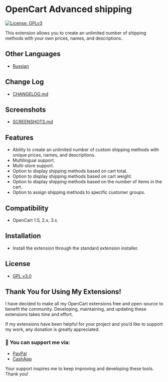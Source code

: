 # OpenCart Advanced shipping
[![License: GPLv3](https://img.shields.io/badge/license-GPL%20V3-green?style=plastic)](LICENSE)

This extension allows you to create an unlimited number of shipping methods with your own prices, names, and descriptions.

## Other Languages

* [Russian](README_RU.md)

## Change Log

* [CHANGELOG.md](docs/CHANGELOG.md)

## Screenshots

* [SCREENSHOTS.md](docs/SCREENSHOTS.md)

## Features

* Ability to create an unlimited number of custom shipping methods with unique prices, names, and descriptions.
* Multilingual support.
* Multi-store support.
* Option to display shipping methods based on cart total.
* Option to display shipping methods based on cart weight.
* Option to display shipping methods based on the number of items in the cart.
* Option to assign shipping methods to specific customer groups.

## Compatibility

* OpenCart 1.5, 2.x, 3.x.

## Installation

* Install the extension through the standard extension installer.

## License

* [GPL v3.0](LICENSE.MD)

## Thank You for Using My Extensions!

I have decided to make all my OpenCart extensions free and open-source to benefit the community. Developing, maintaining, and updating these extensions takes time and effort.

If my extensions have been helpful for your project and you’d like to support my work, any donation is greatly appreciated.

### 💙 You can support me via:

* [PayPal](https://paypal.me/TalgatShashakhmetov?country.x=US&locale.x=en_US)
* [CashApp](https://cash.app/$TalgatShashakhmetov)

Your support inspires me to keep improving and developing these tools. Thank you!
